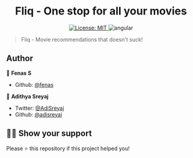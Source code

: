 <h1 align="center">Fliq - One stop for all your movies</h1>
<p align="center">
  <a href="https://github.com/fenas/fliq/blob/master/LICENSE.md">
    <img alt="License: MIT" src="https://img.shields.io/badge/license-MIT-yellow.svg" target="_blank" />
  </a>
    <img src="https://img.shields.io/badge/Angular-v9.1-red" alt="angular">
</p>

> Fliq - Movie recommendations that doesn't suck!

## Author

👤 **Fenas S**

- Github: [@fenas](https://github.com/fenas)

👤 **Adithya Sreyaj**

- Twitter: [@AdiSreyaj](https://twitter.com/AdiSreyaj)
- Github: [@adisreyaj](https://github.com/adisreyaj)

## 👍🏼 Show your support

Please ⭐️ this repository if this project helped you!
